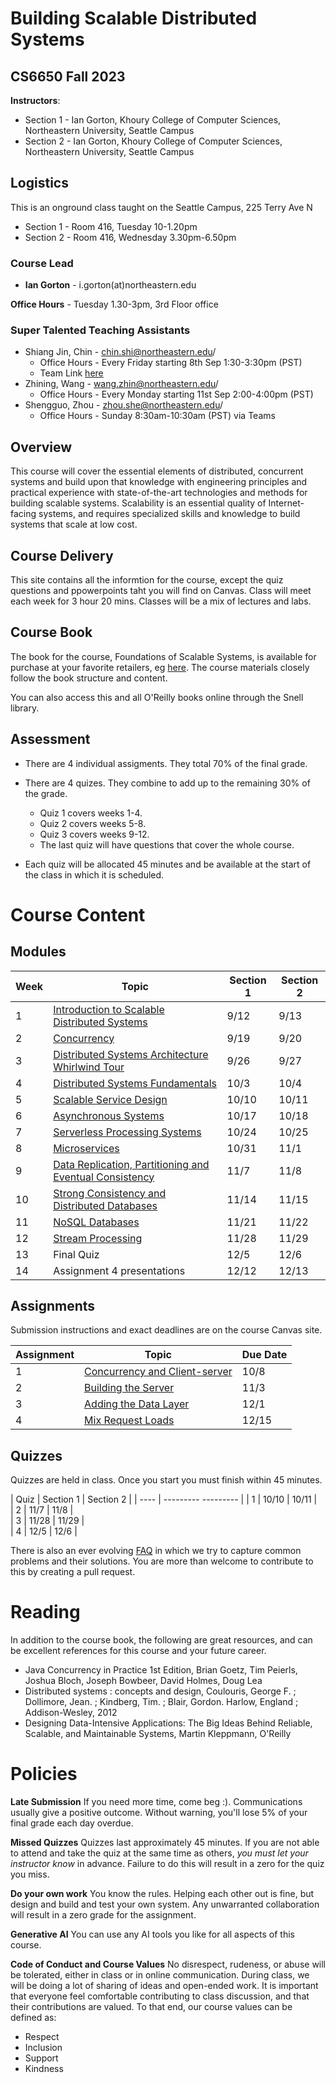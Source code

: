 # Building Scalable Distributed Systems

## CS6650 Fall 2023

**Instructors**: 

* Section 1 - Ian Gorton, Khoury College of Computer Sciences, Northeastern University, Seattle Campus
* Section 2 - Ian Gorton, Khoury College of Computer Sciences, Northeastern University, Seattle Campus

## Logistics

This is an onground class taught on the Seattle Campus, 225 Terry Ave N

* Section 1 - Room 416, Tuesday 10-1.20pm
* Section 2 - Room 416, Wednesday 3.30pm-6.50pm

### Course Lead

* **Ian Gorton** - i.gorton(at)northeastern.edu

**Office Hours** - Tuesday 1.30-3pm, 3rd Floor office


### Super Talented Teaching Assistants

* Shiang Jin, Chin - chin.shi@northeastern.edu/
  * Office Hours - Every Friday starting 8th Sep 1:30-3:30pm (PST)
  * Team Link [here](https://teams.microsoft.com/l/meetup-join/19%3ameeting_YTg5ODRhMTEtNDY2Zi00YjNjLWFmMmEtZTRmMmI0MDZjZGJl%40thread.v2/0?context=%7b%22Tid%22%3a%22a8eec281-aaa3-4dae-ac9b-9a398b9215e7%22%2c%22Oid%22%3a%22ac28dc18-f02c-475d-8e58-af53fd0f6ace%22%7d)
* Zhining, Wang - wang.zhin@northeastern.edu/
  * Office Hours - Every Monday starting 11st Sep 2:00-4:00pm (PST)
* Shengguo, Zhou - zhou.she@northeastern.edu/
  * Office Hours - Sunday 8:30am-10:30am (PST) via Teams
## Overview

This course will cover the essential elements of distributed, concurrent systems and build upon that knowledge with engineering principles and practical experience with state-of-the-art technologies and methods for building scalable systems. Scalability is an essential quality of Internet-facing systems, and requires specialized skills and knowledge to build systems that scale at low cost. 

## Course Delivery

This site contains all the informtion for the course, except the quiz questions and ppowerpoints taht you will find on Canvas.
Class will meet each week for 3 hour 20 mins. Classes will be a mix of lectures and labs.

## Course Book

The book for the course, Foundations of Scalable Systems, is available for purchase at your favorite retailers, eg [here](https://www.amazon.com/Foundations-Scalable-Systems-Distributed-Architectures/dp/1098106067/ref=asc_df_1098106067/?tag=hyprod-20&linkCode=df0&hvadid=564700895175&hvpos=&hvnetw=g&hvrand=11230893476443846738&hvpone=&hvptwo=&hvqmt=&hvdev=c&hvdvcmdl=&hvlocint=&hvlocphy=9033322&hvtargid=pla-1643586021023&psc=1). The course materials closely follow the book structure and content.

You can also access this and all O'Reilly books online through the Snell library. 

## Assessment

* There are 4 individual assigments. They total 70% of the final grade.

* There are 4 quizes.  They combine to add up to the remaining 30% of the grade. 
  
  * Quiz  1 covers weeks 1-4. 
  * Quiz 2 covers weeks 5-8. 
  * Quiz 3 covers weeks 9-12.
  * The last quiz will have questions that cover the whole course. 

* Each quiz will be allocated 45 minutes and be available at the start of the class in which it is scheduled.

# Course Content

## Modules

| Week | Topic                                                                                                   | Section 1 | Section 2 |
| ---- | ------------------------------------------------------------------------------------------------------- | --------- | --------- |
| 1    | [Introduction to Scalable Distributed Systems](https://gortonator.github.io/bsds-6650/Week-1)           | 9/12      | 9/13      |
| 2    | [Concurrency](http://gortonator.github.io/bsds-6650/Week-2)                                             | 9/19      | 9/20      |
| 3    | [Distributed Systems Architecture Whirlwind Tour](http://gortonator.github.io/bsds-6650/Week-3)         | 9/26      | 9/27      |
| 4    | [Distributed Systems Fundamentals](http://gortonator.github.io/bsds-6650/Week-4)                        | 10/3      | 10/4      |
| 5    | [Scalable Service Design](http://gortonator.github.io/bsds-6650/Week-5)                                 | 10/10     | 10/11     |
| 6    | [Asynchronous Systems](http://gortonator.github.io/bsds-6650/Week-6)                                    | 10/17     | 10/18     |
| 7    | [Serverless Processing Systems](http://gortonator.github.io/bsds-6650/Week-7)                           | 10/24     | 10/25	 |
| 8    | [Microservices](http://gortonator.github.io/bsds-6650/Week-8)                                           | 10/31     | 11/1      |
| 9    | [Data Replication, Partitioning and Eventual Consistency](http://gortonator.github.io/bsds-6650/Week-9) | 11/7      | 11/8      |
| 10   | [Strong Consistency and Distributed Databases](http://gortonator.github.io/bsds-6650/Week-10)           | 11/14     | 11/15	 |	
| 11   | [NoSQL Databases](http://gortonator.github.io/bsds-6650/Week-11)                                        | 11/21     | 11/22     |
| 12   | [Stream Processing](http://gortonator.github.io/bsds-6650/Week-12)                                      | 11/28     | 11/29     |
| 13   | Final Quiz                                                                                              | 12/5      | 12/6      |
| 14   | Assignment 4 presentations                                                                              | 12/12     | 12/13     |

## Assignments

Submission instructions and exact deadlines are on the course Canvas site. 

| Assignment | Topic                                                                                                 | Due Date |
| ---------- | ----------------------------------------------------------------------------------------------------- | ---------|
| 1          | [Concurrency and Client-server](https://gortonator.github.io/bsds-6650/assignments-2022/Assignment-1) | 10/8     |
| 2          | [Building the Server](https://gortonator.github.io/bsds-6650/assignments-2022/Assignment-2)           | 11/3     |
| 3          | [Adding the Data Layer](https://gortonator.github.io/bsds-6650/assignments-2022/Assignment-3)         | 12/1     |
| 4          | [Mix Request Loads](https://gortonator.github.io/bsds-6650/assignments-2022/Assignment-4)             | 12/15    |

## Quizzes

Quizzes are held in class. Once you start you must finish within 45 minutes. 

| Quiz | Section 1 | Section 2 |
| ---- | ---------   --------- |
| 1    | 10/10     |  10/11    |            
| 2    | 11/7      |  11/8     |   
| 3    | 11/28     |  11/29    |              
| 4    | 12/5      |  12/6     |             

There is also an ever evolving [FAQ](https://gortonator.github.io/bsds-6650/FAQ) in which we try to capture common problems and their solutions. 
You are more than welcome to contribute to this by creating a pull request.

# Reading

In addition to the course book,  the following are great resources, and can be excellent references for this course and your future career.

* Java Concurrency in Practice 1st Edition, Brian Goetz, Tim Peierls, Joshua Bloch, Joseph Bowbeer, David Holmes, Doug Lea
* Distributed systems : concepts and design, Coulouris, George F. ; Dollimore, Jean. ; Kindberg, Tim. ; Blair, Gordon. Harlow, England ; Addison-Wesley, 2012
* Designing Data-Intensive Applications: The Big Ideas Behind Reliable, Scalable, and Maintainable Systems, Martin Kleppmann, O'Reilly

# Policies

**Late Submission**
If you need more time, come beg :). Communications usually give a positive outcome.
Without warning, you'll lose 5% of your final grade each day overdue. 

**Missed Quizzes**
Quizzes last approximately 45 minutes. If you are not able to attend and take the quiz at the same time as others, _you must let your instructor know_ in advance. Failure to do this will result in a zero for the quiz you miss. 

**Do your own work**
You know the rules. Helping each other out is fine, but design and build and test your own system. Any unwarranted collaboration will result in a zero grade for the assignment.

**Generative AI** 
You can use any AI tools you like for all aspects of this course.

**Code of Conduct and Course Values** 
No disrespect, rudeness, or abuse will be tolerated, either in class or in online communication. During class, we will be doing a lot of sharing of ideas and open-ended work. It is important that everyone feel comfortable contributing to class discussion, and that their contributions are valued. To that end, our course values can be defined as: 
*	Respect 
*	Inclusion 
*	Support 
*	Kindness 

